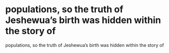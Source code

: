 # populations, so the truth of Jeshewua’s birth was hidden within the story of

populations, so the truth of Jeshewua’s birth was hidden within the story of